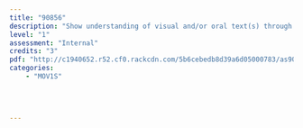 ```yaml
---
title: "90856"
description: "Show understanding of visual and/or oral text(s) through close viewing and/or listening, using supporting evidence"
level: "1"
assessment: "Internal"
credits: "3"
pdf: "http://c1940652.r52.cf0.rackcdn.com/5b6cebedb8d39a6d05000783/as90856.pdf"
categories:
    - "MOV1S"
    
    
    
    
---
```

